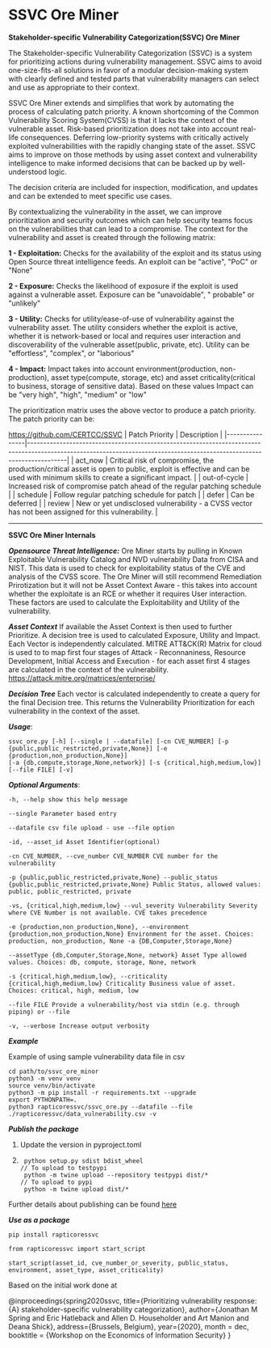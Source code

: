 SSVC Ore Miner
========================

**Stakeholder-specific Vulnerability Categorization(SSVC) Ore Miner**


The Stakeholder-specific Vulnerability Categorization (SSVC) is a system for prioritizing actions during vulnerability management. SSVC aims to avoid one-size-fits-all solutions in favor of a modular decision-making system with clearly defined and tested parts that vulnerability managers can select and use as appropriate to their context.

SSVC Ore Miner extends and simplifies that work by automating the process of calculating patch priority. A known shortcoming of the Common Vulnerability Scoring System(CVSS) is that it lacks the context of the vulnerable asset. Risk-based prioritization does not take into account real-life consequences. Deferring low-priority systems with critically actively exploited vulnerabilities with the rapidly changing state of the asset. SSVC aims to improve on those methods by using asset context and vulnerability intelligence to make informed decisions that can be backed up by well-understood logic. 

The decision criteria are included for inspection, modification, and updates and can be extended to meet specific use cases. 


By contextualizing the vulnerability in the asset, we can improve prioritization and security outcomes which can help security teams focus on the vulnerabilities that can lead to a compromise. The context for the vulnerability and asset is created through the following matrix: 

**1 - Exploitation:** 
Checks for the availability of the exploit and its status using Open Source threat intelligence feeds. An exploit can be "active", "PoC" or "None"

**2 - Exposure:** 
Checks the likelihood of exposure if the exploit is used against a vulnerable asset. Exposure can be "unavoidable", " probable" or "unlikely"

**3 - Utility:** Checks for utility/ease-of-use of vulnerability against the vulnerability asset. The utility considers whether the exploit is active, whether it is network-based or local and requires user interaction and discoverability of the vulnerable asset(public, private, etc). Utility can be "effortless", "complex", or "laborious"

**4 - Impact:** Impact takes into account environment(production, non-production), asset type(compute, storage, etc) and asset criticality(critical to business, storage of sensitive data). Based on these values Impact can be "very high", "high", "medium" or "low"


The prioritization matrix uses the above vector to produce a patch priority. The patch priority can be:

https://github.com/CERTCC/SSVC
| Patch Priority | Description                                                                                                                                                            |
|----------------|------------------------------------------------------------------------------------------------------------------------------------------------------------------------|
| act_now        | Critical risk of compromise, the production/critical asset is open to public, exploit is effective and can be used with minimum skills to create a significant impact. |
| out-of-cycle   | Increased risk of compromise patch ahead of the regular patching schedule                                                                                              |
| schedule       | Follow regular patching schedule for patch                                                                                                                             |
| defer          | Can be deferred                                                                                                                                                        |
| review          | New or yet undisclosed vulnerability - a CVSS vector has not been assigned for this vulnerability.                                                                    |

---------------

**SSVC Ore Miner Internals**


***Opensource Threat Intelligence:***
Ore Miner starts by pulling in Known Exploitable Vulnerability Catalog and NVD vulnerability Data from CISA and NIST. This data is used to check for exploitability status of the CVE and analysis of the CVSS score. The Ore Miner will still recommend Remediation Prirotization but it will not be Asset Context Aware - this takes into account whether the exploitate is an RCE or whether it requires User interaction. These factors are used to calculate the Exploitability and Utility of the vulnerability. 

***Asset Context***
If available the Asset Context is then used to further Prioritize. A decision tree is used to calculated Exposure, Utility and Impact. Each Vector is independently calculated. MITRE ATT&CK(R) Matrix for cloud is used to to map first four stages of Attack - Reconnaniness, Resource Development, Initial Access and Execution - for each asset first 4 stages are calculated in the context of the vulnerability. 
https://attack.mitre.org/matrices/enterprise/

***Decision Tree***
Each vector is calculated independently to create a query for the final Decision tree. This returns the Vulnerability Prioritization for each vulnerability in the context of the asset. 


***Usage***:
```commandline
ssvc_ore.py [-h] [--single | --datafile] [-cn CVE_NUMBER] [-p {public,public_restricted,private,None}] [-e {production,non_production,None}]
[-a {db,compute,storage,None,network}] [-s {critical,high,medium,low}] [--file FILE] [-v]
```


***Optional Arguments***:

`-h, --help show this help message` 

`--single Parameter based entry`

`--datafile csv file upload - use --file option`

`-id, --asset_id Asset Identifier(optional)`

`-cn CVE_NUMBER, --cve_number CVE_NUMBER CVE number for the vulnerability`

`-p {public,public_restricted,private,None} --public_status {public,public_restricted,private,None} Public Status, allowed values: public, public_restricted, private`

`-vs, {critical,high,medium,low} --vul_severity Vulnerability Severity where CVE Number is not available. CVE takes precedence`

`-e {production,non_production,None}, --environment {production,non_production,None} Environment for the asset. Choices: production, non_production, None -a {DB,Computer,Storage,None}`

`--assetType {db,Computer,Storage,None, network} Asset Type allowed values. Choices: db, compute, storage, None, network`

`-s {critical,high,medium,low}, --criticality {critical,high,medium,low} Criticality Business value of asset. Choices: critical, high, medium, low`

`--file FILE Provide a vulnerability/host via stdin (e.g. through piping) or --file`

`-v, --verbose Increase output verbosity`

***Example***

Example of using sample vulnerability data file in csv

```shell
cd path/to/ssvc_ore_minor
python3 -m venv venv
source venv/bin/activate
python3 -m pip install -r requirements.txt --upgrade
export PYTHONPATH=.
python3 rapticoressvc/ssvc_ore.py --datafile --file ./rapticoressvc/data_vulnerability.csv -v 
```

***Publish the package***
1. Update the version in pyproject.toml
2. ```shell
    python setup.py sdist bdist_wheel
   // To upload to testpypi
    python -m twine upload --repository testpypi dist/* 
   // To upload to pypi
    python -m twine upload dist/*
    ```
Further details about publishing can be found [here](https://towardsdatascience.com/how-to-publish-a-python-package-to-pypi-7be9dd5d6dcd)

***Use as a package***
```shell
pip install rapticoressvc
```
```shell
from rapticoressvc import start_script

start_script(asset_id, cve_number_or_severity, public_status, environment, asset_type, asset_criticality)
```
Based on the initial work done at

@inproceedings{spring2020ssvc, title={Prioritizing vulnerability response: {A} stakeholder-specific vulnerability
categorization}, author={Jonathan M Spring and Eric Hatleback and Allen D. Householder and Art Manion and Deana Shick},
address={Brussels, Belgium}, year={2020}, month = dec, booktitle = {Workshop on the Economics of Information Security} }

